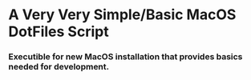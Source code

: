 # A Very Very Simple/Basic MacOS DotFiles Script

### Executible for new MacOS installation that provides basics needed for development.
 
